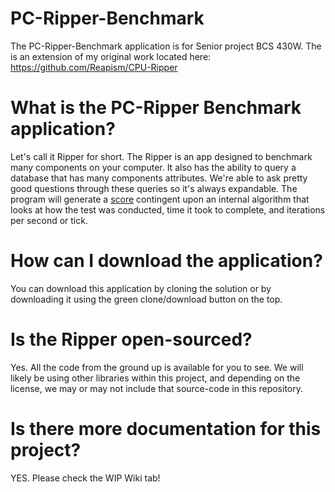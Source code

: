 # PC-Ripper-Benchmark
The PC-Ripper-Benchmark application is for Senior project BCS 430W. 
The is an extension of my original work located here: https://github.com/Reapism/CPU-Ripper

# What is the PC-Ripper Benchmark application?
Let's call it Ripper for short. The Ripper is an app designed
to benchmark many components on your computer. It also has the
ability to query a database that has many components attributes.
We're able to ask pretty good questions through these queries so
it's always expandable. The program will generate a [score](https://github.com/Reapism/PC-Ripper-Benchmark/wiki/Score "Score - wiki")
contingent upon an internal algorithm that looks at how the
test was conducted, time it took to complete, and iterations
per second or tick.

# How can I download the application?
You can download this application by cloning the solution or by
downloading it using the green clone/download button on the top.

# Is the Ripper open-sourced?
Yes. All the code from the ground up is available for you
to see. We will likely be using other libraries within this project,
and depending on the license, we may or may not include that source-code
in this repository. 

# Is there more documentation for this project?
YES. Please check the WIP Wiki tab! 
